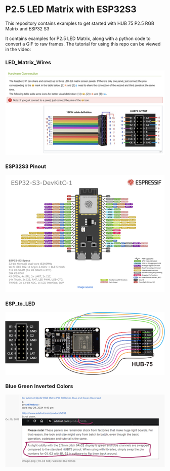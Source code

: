 # P2.5 LED Matrix with ESP32S3

This repository contains examples to get started with HUB 75 P2.5 RGB Matrix and ESP32 S3

It contains examples for P2.5 LED Matrix, along with a python code to convert a GIF to raw frames. The tutorial for using this repo can be viewed in the video: 

### LED_Matrix_Wires
![LED Matrix Wires](LED_Matrix_Wires.png)

### ESP32S3 Pinout
![ESP32S3 Pinout](ESP32S3_Pinout.png)

### ESP_to_LED
![ESP32S3 LED Connections](ESP_to_LED.png)

### Blue Green Inverted Colors
![Inverted Colors](Blue_Green.png)